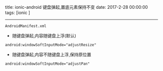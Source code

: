 title: ionic-android 键盘弹起,置底元素保持不变
date: 2017-2-28 00:00:00
tags: [ionic ]


---


`AndroidManifest.xml`
- 随键盘弹起,内容随键盘上浮(默认)
```
android:windowSoftInputMode="adjustResize"

```
- 随键盘弹起,内容不随键盘上浮,保持原位置
```
android:windowSoftInputMode="adjustPan"
```